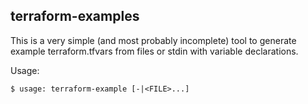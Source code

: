 ## terraform-examples

This is a very simple (and most probably incomplete) tool to generate example terraform.tfvars from files or stdin with variable declarations.

Usage:
```
$ usage: terraform-example [-|<FILE>...]
```
